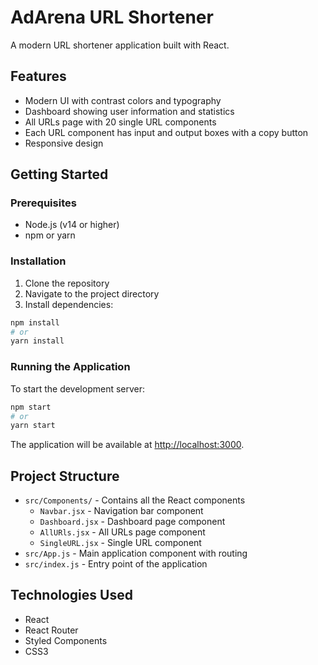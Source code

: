 # AdArena URL Shortener

A modern URL shortener application built with React.

## Features

- Modern UI with contrast colors and typography
- Dashboard showing user information and statistics
- All URLs page with 20 single URL components
- Each URL component has input and output boxes with a copy button
- Responsive design

## Getting Started

### Prerequisites

- Node.js (v14 or higher)
- npm or yarn

### Installation

1. Clone the repository
2. Navigate to the project directory
3. Install dependencies:

```bash
npm install
# or
yarn install
```

### Running the Application

To start the development server:

```bash
npm start
# or
yarn start
```

The application will be available at [http://localhost:3000](http://localhost:3000).

## Project Structure

- `src/Components/` - Contains all the React components
  - `Navbar.jsx` - Navigation bar component
  - `Dashboard.jsx` - Dashboard page component
  - `AllURls.jsx` - All URLs page component
  - `SingleURL.jsx` - Single URL component
- `src/App.js` - Main application component with routing
- `src/index.js` - Entry point of the application

## Technologies Used

- React
- React Router
- Styled Components
- CSS3

